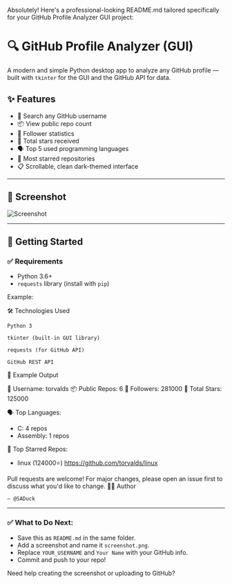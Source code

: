 Absolutely! Here's a professional-looking README.md tailored specifically for your GitHub Profile Analyzer GUI project:

# 🔍 GitHub Profile Analyzer (GUI)

A modern and simple Python desktop app to analyze any GitHub profile — built with `tkinter` for the GUI and the GitHub API for data.

## ✨ Features

- 🔎 Search any GitHub username
- 📦 View public repo count
- 👥 Follower statistics
- 🌟 Total stars received
- 🗣️ Top 5 used programming languages
- 💎 Most starred repositories
- 📋 Scrollable, clean dark-themed interface

---

## 📸 Screenshot

![Screenshot](screenshot.png) <!-- Add a real screenshot named screenshot.png -->

---

## 🚀 Getting Started

### ✅ Requirements

- Python 3.6+
- `requests` library (install with `pip`)

Example:

🛠️ Technologies Used

    Python 3

    tkinter (built-in GUI library)

    requests (for GitHub API)

    GitHub REST API

🧠 Example Output

👤 Username: torvalds
📦 Public Repos: 6
👥 Followers: 281000
🌟 Total Stars: 125000

🗣️ Top Languages:
 - C: 4 repos
 - Assembly: 1 repos

🌟 Top Starred Repos:
 - linux (124000⭐)
   https://github.com/torvalds/linux


Pull requests are welcome! For major changes, please open an issue first to discuss what you'd like to change.
🙋‍♂️ Author

    – @SADuck


---

### ✅ What to Do Next:
- Save this as `README.md` in the same folder.
- Add a screenshot and name it `screenshot.png`.
- Replace `YOUR_USERNAME` and `Your Name` with your GitHub info.
- Commit and push to your repo!

Need help creating the screenshot or uploading to GitHub?
